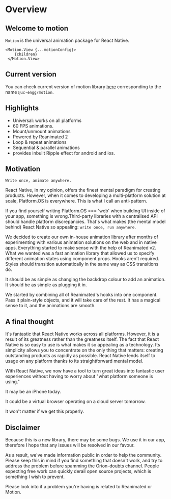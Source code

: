 # Overview
## Welcome to motion
`Motion` is the universal animation package for React Native.
```
<Motion.View {...motionConfig}>
    {children}
 </Motion.View>
```

## Current version
You can check current version of motion library [here]() corresponding to the name `@uc-engg/motion`.

## Highlights
* Universal: works on all platforms
* 60 FPS animations.
* Mount/unmount animations
* Powered by Reanimated 2
* Loop & repeat animations
* Sequential & parallel animations
* provides inbuilt Ripple effect for android and ios.

## Motivation
`Write once, animate anywhere.`

React Native, in my opinion, offers the finest mental paradigm for creating products. However, when it comes to developing a multi-platform solution at scale, Platform.OS is everywhere. This is what I call an anti-pattern.

If you find yourself writing Platform.OS === 'web' when building UI inside of your app, something is wrong.Third-party libraries with a centralised API should handle platform discrepancies. That's what makes (the mental model behind) React Native so appealing: `write once, run anywhere`.

We decided to create our own in-house animation library after months of experimenting with various animation solutions on the web and in native apps. Everything started to make sense with the help of Reanimated v2. What we wanted was a fast animation library that allowed us to specify different animation states using component props. Hooks aren't required. Styles should transition automatically in the same way as CSS transitions do.

It should be as simple as changing the backdrop colour to add an animation. It should be as simple as plugging it in.

We started by combining all of Reanimated's hooks into one component. Pass it plain-style objects, and it will take care of the rest. It has a magical sense to it, and the animations are smooth.

## A final thought
It's fantastic that React Native works across all platforms. However, it is a result of its greatness rather than the greatness itself. The fact that React Native is so easy to use is what makes it so appealing as a technology. Its simplicity allows you to concentrate on the only thing that matters: creating outstanding products as rapidly as possible. React Native lends itself to usage on any platform thanks to its straightforward mental model.

With React Native, we now have a tool to turn great ideas into fantastic user experiences without having to worry about "what platform someone is using."

It may be an iPhone today.

It could be a virtual browser operating on a cloud server tomorrow.

It won't matter if we get this properly.

## Disclaimer
Because this is a new library, there may be some bugs. We use it in our app, therefore I hope that any issues will be resolved in our favour.

As a result, we've made information public in order to help the community. Please keep this in mind if you find something that doesn't work, and try to address the problem before spamming the Orion-doubts channel. People expecting free work can quickly derail open source projects, which is something I wish to prevent.

Please look into if a problem you're having is related to Reanimated or Motion.